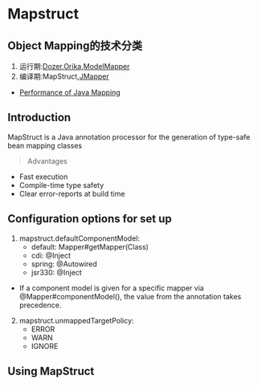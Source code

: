 # Mapstruct

## Object Mapping的技术分类

1. 运行期:[Dozer](http://dozer.sourceforge.net/),[Orika](http://orika-mapper.github.io/orika-docs/),[ModelMapper](http://modelmapper.org/)
2. 编译期:MapStruct,[JMapper](http://jmapper.sourceforge.net/)

* [Performance of Java Mapping](https://www.baeldung.com/java-performance-mapping-frameworks)

## Introduction

MapStruct is a Java annotation processor for the generation of type-safe bean mapping classes

>Advantages
* Fast execution
* Compile-time type safety
* Clear error-reports at build time

## Configuration options for set up

1. mapstruct.defaultComponentModel: 
   * default: Mapper#getMapper(Class)
   * cdi: @Inject
   * spring: @Autowired
   * jsr330: @Inject
* If a component model is given for a specific mapper via @Mapper#componentModel(), the value from the annotation takes precedence.
2. mapstruct.unmappedTargetPolicy:
   * ERROR
   * WARN
   * IGNORE

## Using MapStruct